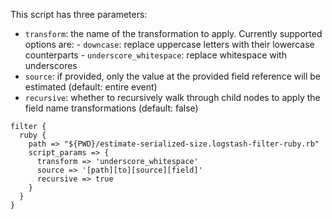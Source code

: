 This script has three parameters:

 - `transform`: the name of the transformation to apply. Currently supported
                options are:
                - `downcase`: replace uppercase letters with their lowercase counterparts
                - `underscore_whitespace`: replace whitespace with underscores
 - `source`:    if provided, only the value at the provided field reference will
                be estimated (default: entire event)
 - `recursive`: whether to recursively walk through child nodes to apply the
                field name transformations (default: false)

~~~
filter {
  ruby {
    path => "${PWD}/estimate-serialized-size.logstash-filter-ruby.rb"
    script_params => {
      transform => 'underscore_whitespace'
      source => '[path][to][source][field]'
      recursive => true
    }
  }
}
~~~
